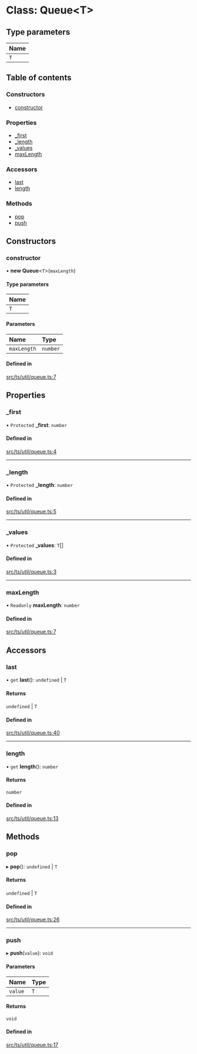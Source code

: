 # Class: Queue<T\>

## Type parameters

| Name |
| :------ |
| `T` |

## Table of contents

### Constructors

- [constructor](Queue.md#constructor)

### Properties

- [\_first](Queue.md#_first)
- [\_length](Queue.md#_length)
- [\_values](Queue.md#_values)
- [maxLength](Queue.md#maxlength)

### Accessors

- [last](Queue.md#last)
- [length](Queue.md#length)

### Methods

- [pop](Queue.md#pop)
- [push](Queue.md#push)

## Constructors

### constructor

• **new Queue**<`T`\>(`maxLength`)

#### Type parameters

| Name |
| :------ |
| `T` |

#### Parameters

| Name | Type |
| :------ | :------ |
| `maxLength` | `number` |

#### Defined in

[src/ts/util/queue.ts:7](https://gitlab.com/i3-market/code/wp3/t3.2/i3m-wallet-monorepo/-/blob/645d0838/packages/wallet-protocol/src/ts/util/queue.ts#L7)

## Properties

### \_first

• `Protected` **\_first**: `number`

#### Defined in

[src/ts/util/queue.ts:4](https://gitlab.com/i3-market/code/wp3/t3.2/i3m-wallet-monorepo/-/blob/645d0838/packages/wallet-protocol/src/ts/util/queue.ts#L4)

___

### \_length

• `Protected` **\_length**: `number`

#### Defined in

[src/ts/util/queue.ts:5](https://gitlab.com/i3-market/code/wp3/t3.2/i3m-wallet-monorepo/-/blob/645d0838/packages/wallet-protocol/src/ts/util/queue.ts#L5)

___

### \_values

• `Protected` **\_values**: `T`[]

#### Defined in

[src/ts/util/queue.ts:3](https://gitlab.com/i3-market/code/wp3/t3.2/i3m-wallet-monorepo/-/blob/645d0838/packages/wallet-protocol/src/ts/util/queue.ts#L3)

___

### maxLength

• `Readonly` **maxLength**: `number`

#### Defined in

[src/ts/util/queue.ts:7](https://gitlab.com/i3-market/code/wp3/t3.2/i3m-wallet-monorepo/-/blob/645d0838/packages/wallet-protocol/src/ts/util/queue.ts#L7)

## Accessors

### last

• `get` **last**(): `undefined` \| `T`

#### Returns

`undefined` \| `T`

#### Defined in

[src/ts/util/queue.ts:40](https://gitlab.com/i3-market/code/wp3/t3.2/i3m-wallet-monorepo/-/blob/645d0838/packages/wallet-protocol/src/ts/util/queue.ts#L40)

___

### length

• `get` **length**(): `number`

#### Returns

`number`

#### Defined in

[src/ts/util/queue.ts:13](https://gitlab.com/i3-market/code/wp3/t3.2/i3m-wallet-monorepo/-/blob/645d0838/packages/wallet-protocol/src/ts/util/queue.ts#L13)

## Methods

### pop

▸ **pop**(): `undefined` \| `T`

#### Returns

`undefined` \| `T`

#### Defined in

[src/ts/util/queue.ts:26](https://gitlab.com/i3-market/code/wp3/t3.2/i3m-wallet-monorepo/-/blob/645d0838/packages/wallet-protocol/src/ts/util/queue.ts#L26)

___

### push

▸ **push**(`value`): `void`

#### Parameters

| Name | Type |
| :------ | :------ |
| `value` | `T` |

#### Returns

`void`

#### Defined in

[src/ts/util/queue.ts:17](https://gitlab.com/i3-market/code/wp3/t3.2/i3m-wallet-monorepo/-/blob/645d0838/packages/wallet-protocol/src/ts/util/queue.ts#L17)
